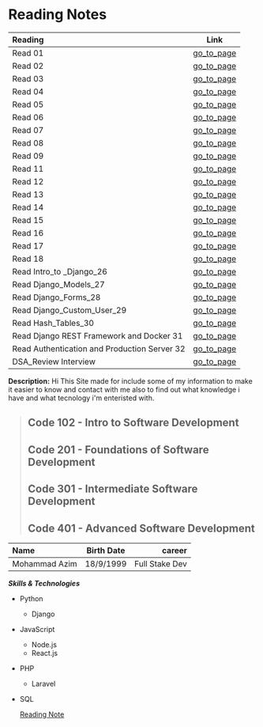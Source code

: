 # Reading Notes
| Reading         | Link  |
| :---          |    :----:   |
| Read 01 | [go_to_page](https://github.com/Mohammad99Azim/reading-notes/blob/main/Readings.md)   |
| Read 02 |[go_to_page](https://github.com/Mohammad99Azim/reading-notes/blob/main/Read_Class_02.md)  |
| Read 03 | [go_to_page](https://github.com/Mohammad99Azim/reading-notes/blob/main/Read_Class_03.md)   |
| Read 04 | [go_to_page](https://github.com/Mohammad99Azim/reading-notes/blob/main/Read_Class_04.md)  |
| Read 05 | [go_to_page](https://github.com/Mohammad99Azim/reading-notes/blob/main/Read:%2005%20-Linked%20Lists.md)   |
| Read 06 | [go_to_page](https://github.com/Mohammad99Azim/reading-notes/blob/main/Read_Class_06.md)  |
| Read 07 | [go_to_page](https://github.com/Mohammad99Azim/reading-notes/blob/main/Read_Class_07.md)   |
| Read 08 | [go_to_page](https://github.com/Mohammad99Azim/reading-notes/blob/main/Read_Class_08.md)   |
| Read 09 | [go_to_page](https://github.com/Mohammad99Azim/reading-notes/blob/main/Read_Class_09.md)   |
| Read 11 | [go_to_page](https://github.com/Mohammad99Azim/reading-notes/blob/main/Read_Class_11.md)   |
| Read 12 | [go_to_page](https://github.com/Mohammad99Azim/reading-notes/blob/main/Read_Class_12.md)   |
| Read 13 | [go_to_page](https://github.com/Mohammad99Azim/reading-notes/blob/main/Read_Class_13.md)   |
| Read 14 | [go_to_page](https://github.com/Mohammad99Azim/reading-notes/blob/main/Read_Class_14.md)   |
| Read 15 | [go_to_page](https://github.com/Mohammad99Azim/reading-notes/blob/main/Read_Class_15.md)   |
| Read 16 | [go_to_page](https://github.com/Mohammad99Azim/reading-notes/blob/main/Read_Class_16.md)   |
| Read 17 | [go_to_page](https://github.com/Mohammad99Azim/reading-notes/blob/main/Read_Class_17.md)   |
| Read 18 | [go_to_page](https://github.com/Mohammad99Azim/reading-notes/blob/main/Read_Class_18.md)   |
| Read Intro_to _Django_26 | [go_to_page](https://github.com/Mohammad99Azim/reading-notes/blob/main/Read_Class_26_Intro_to%20_Django.md)   |
| Read Django_Models_27  | [go_to_page](https://github.com/Mohammad99Azim/reading-notes/blob/main/Read_Class_27_Django_Models.md)   |
| Read Django_Forms_28 | [go_to_page](https://github.com/Mohammad99Azim/reading-notes/blob/main/Read_Class_28_Django_Forms.md)   |
| Read Django_Custom_User_29 | [go_to_page](https://github.com/Mohammad99Azim/reading-notes/blob/main/Read_Class_29_Django_Custom_User.md)   |
| Read Hash_Tables_30 | [go_to_page](https://github.com/Mohammad99Azim/reading-notes/blob/main/Read_Class_30_Hash_Tables.md)   |
| Read Django REST Framework and Docker 31 | [go_to_page](https://github.com/Mohammad99Azim/reading-notes/blob/main/Read_Class_31_Django_REST_Framework_and_Docker.md)|
| Read Authentication and Production Server 32 | [go_to_page](https://github.com/Mohammad99Azim/reading-notes/edit/main/Read_Class_32_Authentication_and_Production_Server.md)|
| DSA_Review Interview | [go_to_page](https://github.com/Mohammad99Azim/reading-notes/blob/main/Read_Class_36-DSA_Review.md)|





**Description:** Hi This Site made for include some of my information to make it easier to know and contact with me also to find out what knowledge i have and what tecnology i'm enteristed with.

> ## Code 102 - Intro to Software Development
> ## Code 201 - Foundations of Software Development
> ## Code 301 - Intermediate Software Development
> ## Code 401 - Advanced Software Development



| Name          | Birth Date  | career         |
| :---          |    :----:   |          ---:  |
| Mohammad Azim | 18/9/1999   | Full Stake Dev |

***Skills & Technologies***

- Python
    - Django
    

- JavaScript
    - Node.js
    - React.js

- PHP
    - Laravel
    

- SQL



	[Reading Note](https://mohammad99azim.github.io/reading-notes/)

